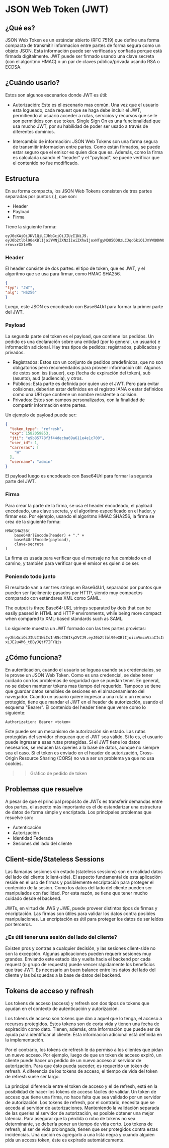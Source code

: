 # JSON Web Token (JWT)
## ¿Qué es?

JSON Web Token es un estándar abierto (RFC 7519) que define una forma compacta de transmitir informacion entre partes de forma segura como un objeto JSON. Esta información puede ser verificada y confiada porque está firmada digitalmente. JWT puede ser firmado usando una clave secreta (con el algoritmo HMAC) o un par de claves pública/privada usando RSA o ECDSA.


## ¿Cuándo usarlo?

Estos son algunos escenarios donde JWT es útil:

- Autorización: Este es el escenario mas común. Una vez que el usuario esta logueado, cada request que se haga debe incluir el JWT, permitiendo al usuario acceder a rutas, servicios y recursos que se le son permitidos con ese token. Single Sign On es una funcionalidad que usa mucho JWT, por su habilidad de poder ser usado a través de diferentes dominios.

- Intercambio de información: JSON Web Tokens son una forma segura de transmitir informacion entre partes. Como están firmados, se puede estar seguro que el emisor es quien dice que es. Además, como la firma es calculada usando el "header" y el "payload", se puede verificar que el contenido no fue modificado.

## Estructura


En su forma compacta, los JSON Web Tokens consisten de tres partes separadas por puntos (.), que son:

- Header
- Payload
- Firma

Tiene la siguiente forma:
```
eyJ0eXAiOiJKV1QiLCJhbGciOiJIUzI1NiJ9.
eyJ0b2tlbl90eXBlIjoiYWNjZXNzIiwiZXhwIjoxNTgyMDU5ODUzLCJqdGkiOiJmYWQ0NWQ1MzExZmM0NjRlYWQ1MjhmNGI2Yjc4OGVjZSIsInVzZXJfaWQiOjEsImNhcnJlcmFzIjpbIlciXSwidXNlcm5hbWUiOiJhZG1pbiJ9.LLrL5DM3Q0odd9b7poTG928Tlf_3L9-rrovxrXX1eMk
```

### Header

El header consiste de dos partes: el tipo de token, que es JWT, y el algoritmo que se usa para firmar, como HMAC SHA256.

```json
{
"typ": "JWT",
"alg": "HS256"
}
```
Luego, este JSON es encodeado con Base64Url para formar la primer parte del JWT.

### Payload

La segunda parte del token es el payload, que contiene los pedidos. Un pedido es una declaración sobre una entidad (por lo general, un usuario) e información adicional. Hay tres tipos de pedidos: registrados, públicados y privados.

- Registrados: Estos son un conjunto de pedidos predefinidos, que no son obligatorios pero recomendados para proveer información útil. Algunos de estos son: iss (issuer), exp (fecha de expiración del token), sub (asunto), aud (audiencia), y otros.
- Públicos: Esta parte es definida por quien use el JWT. Pero para evitar colisiones, deberian estar definidos en el registro IANA o estar definidos como una URI que contiene un nombre resistente a colision.
- Privados: Estos son campos personalizados, con la finalidad de compartir información entre partes.


Un ejemplo de payload puede ser: 

```json
{
  "token_type": "refresh",
  "exp": 1582059853,
  "jti": "e9b85778f3f44decba69a611e4e1c700",
  "user_id": 1,
  "carreras": [
    "W"
  ],
  "username": "admin"
}
```

El payload luego es encodeado con Base64Url para formar la segunda parte del JWT.

### Firma
Para crear la parte de la firma, se usa el header encodeado, el payload encodeado, una clave secreta, y el algoritmo especificado en el hader, y firmar eso.
Por ejemplo, usando el algoritmo HMAC SHA256, la firma se crea de la siguiente forma: 

```
HMACSHA256(
    base64UrlEncode(header) + "." +
    base64UrlEncode(payload),
    clave-secreta
)
```
La firma es usada para verificar que el mensaje no fue cambiado en el camino, y también para verificar que el emisor es quien dice ser.

### Poniendo todo junto

El resultado van a ser tres strings en Base64Url, separados por puntos que pueden ser fácilmente pasados por HTTP, siendo muy compactos comparado con estándares XML como SAML.

The output is three Base64-URL strings separated by dots that can be easily passed in HTML and HTTP environments, while being more compact when compared to XML-based standards such as SAML.

Lo siguiente muestra un JWT formado con las tres partes provistas:

```
eyJhbGciOiJIUzI1NiIsInR5cCI6IkpXVCJ9.eyJ0b2tlbl90eXBlIjoicmVmcmVzaCIsImV4cCI6MTU4MjA1OTg1MywianRpIjoiZTliODU3NzhmM2Y0NGRlY2JhNjlhNjExZTRlMWM3MDAiLCJ1c2VyX2lkIjoxLCJjYXJyZXJhcyI6WyJXIl0sInVzZXJuYW1lIjoiYWRtaW4ifQ.KryBoqAQpHNliUUw3-xLJE2u4M6_tBByJQtf7IFYQis
```




## ¿Cómo funciona?

En autenticación, cuando el usuario se loguea usando sus credenciales, se le provee un JSON Web Token. Como es una credencial, se debe tener cuidado con los problemas de seguridad que se puedan tener. En general, no se deben mantener tokens mas tiempo del requerido. Tampoco se tiene que guardar datos sensibles de sesiones en el almacenamiento del navegador.
Cuando un usuario quiere ingresar a una ruta o un recurso protegido, tiene que mandar el JWT en el header de autorización, usando el esquema "Bearer". El contenido del header tiene que verse como lo siguiente:

```
Authorization: Bearer <token>
```

Este puede ser un mecanismo de autorización sin estado. Las rutas protegidas del servidor chequean que el JWT sea válido. Si lo es, el usuario puede ingresar a esas rutas protegidas. Si el JWT tiene los datos necesarios, se reducen las queries a la base de datos, aunque no siempre sea el caso.
Si el token es enviado en el header de autorización, Cross-Origin Resource Sharing (CORS) no va a ser un problema ya que no usa cookies.

>> Gráfico de pedido de token



## Problemas que resuelve

A pesar de que el principal propósito de JWTs es transferir demandas entre dos partes, el aspecto más importante es el de estandarizar una estructura de datos de forma simple y encriptada. 
Los principales problemas que resuelve son:
- Autenticación
- Autorización
- Identidad Federada
- Sesiones del lado del cliente

## Client-side/Stateless Sessions

Las llamadas sesiones sin estado (stateless sessions) son en realidad datos del lado del cliente (client-side). El aspecto fundamental de esta aplicación reside en el uso de firmas y posiblemente encriptación para proteger el contenido de la sesion. Como los datos del lado del cliente pueden ser manipulados con facilidad. Por esta razón, se tiene que tener mucho cuidado desde el backend.

JWTs, en virtud de JWS y JWE, puede proveer distintos tipos de firmas y encriptación. Las firmas son útiles para validar los datos contra posibles manipulaciones. La encriptación es útil para proteger los datos de ser leídos por terceros.

### ¿Es útil tener una sesión del lado del cliente?

Existen pros y contras a cualquier decisión, y las sesiones client-side no son la excepción. Algunas aplicaciones pueden requerir sesiones muy grandes. Enviando este estado ida y vuelta hacia el backend por cada request (o grupo de requests) puede vencer rápidamente los beneficios que trae JWT. Es necesario un buen balance entre los datos del lado del cliente y las búsquedas a la base de datos del backend.

## Tokens de acceso y refresh

Los tokens de acceso (access) y refresh son dos tipos de tokens que ayudan en el contexto de autenticación y autorización.

Los tokens de acceso son tokens que dan a aquel que lo tenga, el acceso a recursos protegidos. Éstos tokens son de corta vida y tienen una fecha de expiración como dato. Tienen, además, otra información que puede ser de ayuda para identificar al cliente. Esta información adicional está definida en la implementación.

Por el contrario, los tokens de refresh le da permiso a los clientes que pidan un nuevo acceso. Por ejemplo, luego de que un token de acceso expiró, un cliente puede hacer un pedido de un nuevo acceso al servidor de autorización. Para que ésto pueda suceder, es requerido un token de refresh.
A diferencia de los tokens de acceso, el tiempo de vida del token de refresh suele ser largo.

La principal diferencia entre el token de acceso y el de refresh, está en la posibilidad de hacer los tokens de acceso fáciles de validar. Un token de acceso que tiene una firma, no hace falta que sea validado por un servidor de autorización.
Los tokens de refresh, por el contrario, necesita que se acceda al servidor de autorizaciones. Manteniendo la validación separada de las queries al servidor de autorización, es posible obtener una mejor latencia.
Para asegurar que la pérdida o robo de tokens no sea determinante, se debería poner un tiempo de vida corto.
Los tokens de refresh, al ser de vida prolongada, tienen que ser protegidos contra estas incidencias. 
Una opción es agregarlo a una lista negra y cuando alguien pida un access token, éste es expirado automáticamente.

